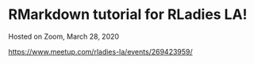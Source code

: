 # RMarkdown tutorial for RLadies LA!

Hosted on Zoom, March 28, 2020

https://www.meetup.com/rladies-la/events/269423959/
